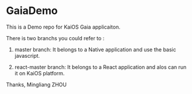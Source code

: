 # GaiaDemo

This is a Demo repo for KaiOS Gaia applicaiton.

There is two branchs you could refer to :

1. master branch: It belongs to a Native application and use the basic javascript.

2. react-master branch: It belongs to a React application and alos can run it on KaiOS platform.

Thanks,
Mingliang ZHOU
